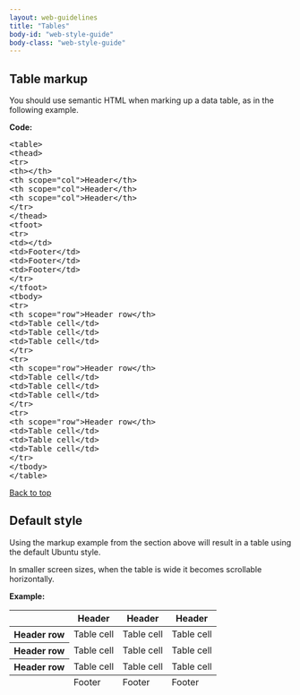 ```yaml
---
layout: web-guidelines
title: "Tables"
body-id: "web-style-guide"
body-class: "web-style-guide"
---
```


<div class="row">
<h2 id="table-markup">Table markup</h2>
<p>You should use semantic HTML when marking up a data table, as in the following example.</p>
<p class="smaller note"><strong>Code:</strong></p>

<pre>&lt;table&gt;
&lt;thead&gt;
&lt;tr&gt;
&lt;th&gt;&lt/th&gt;
&lt;th scope="col"&gt;Header&lt;/th&gt;
&lt;th scope="col"&gt;Header&lt;/th&gt;
&lt;th scope="col"&gt;Header&lt;/th&gt;
&lt;/tr&gt;
&lt;/thead&gt;
&lt;tfoot&gt;
&lt;tr&gt;
&lt;td&gt;&lt;/td&gt;
&lt;td&gt;Footer&lt;/td&gt;
&lt;td&gt;Footer&lt;/td&gt;
&lt;td&gt;Footer&lt;/td&gt;
&lt;/tr&gt;
&lt;/tfoot&gt;
&lt;tbody&gt;
&lt;tr&gt;
&lt;th scope="row"&gt;Header row&lt;/th&gt;
&lt;td&gt;Table cell&lt;/td&gt;
&lt;td&gt;Table cell&lt;/td&gt;
&lt;td&gt;Table cell&lt;/td&gt;
&lt;/tr&gt;
&lt;tr&gt;
&lt;th scope="row"&gt;Header row&lt;/th&gt;
&lt;td&gt;Table cell&lt;/td&gt;
&lt;td&gt;Table cell&lt;/td&gt;
&lt;td&gt;Table cell&lt;/td&gt;
&lt;/tr&gt;
&lt;tr&gt;
&lt;th scope="row"&gt;Header row&lt;/th&gt;
&lt;td&gt;Table cell&lt;/td&gt;
&lt;td&gt;Table cell&lt;/td&gt;
&lt;td&gt;Table cell&lt;/td&gt;
&lt;/tr&gt;
&lt;/tbody&gt;
&lt;/table&gt;</pre>


</div>

<div class="row no-border">
<div class="link-top"><a href="#">Back to top</a></div>
<h2 id="default-style">Default style</h2>
<div class="twelve-col">
<p>Using the markup example from the section above will result in a table using the default Ubuntu style.</p>
<p>In smaller screen sizes, when the table is wide it becomes scrollable horizontally.</p>
</div>

<div class="twelve-col">
<p class="smaller note"><strong>Example:</strong></p>
<table>
<thead>
<tr>
<th></th>
<th scope="col">Header</th>
<th scope="col">Header</th>
<th scope="col">Header</th>
</tr>
</thead>
<tfoot>
<tr>
<td></td>
<td>Footer</td>
<td>Footer</td>
<td>Footer</td>
</tr>
</tfoot>
<tbody>
<tr>
<th scope="row">Header row</th>
<td>Table cell</td>
<td>Table cell</td>
<td>Table cell</td>
</tr>
<tr>
<th scope="row">Header row</th>
<td>Table cell</td>
<td>Table cell</td>
<td>Table cell</td>
</tr>
<tr>
<th scope="row">Header row</th>
<td>Table cell</td>
<td>Table cell</td>
<td>Table cell</td>
</tr>
</tbody>
</table>
</div>

</div>
